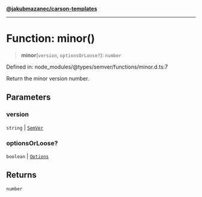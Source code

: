 [**@jakubmazanec/carson-templates**](../../../../README.md)

---

# Function: minor()

> **minor**(`version`, `optionsOrLoose?`): `number`

Defined in: node_modules/@types/semver/functions/minor.d.ts:7

Return the minor version number.

## Parameters

### version

`string` | [`SemVer`](../classes/SemVer.md)

### optionsOrLoose?

`boolean` | [`Options`](../interfaces/Options.md)

## Returns

`number`
